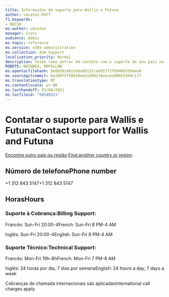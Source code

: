 ```yaml
---
title: Informações de suporte para Wallis e Futuna
author: cmcatee-MSFT
f1.keywords:
- NOCSH
ms.author: cmcatee
manager: scotv
audience: Admin
ms.topic: reference
ms.service: o365-administration
ms.collection: Adm_Support
localization_priority: Normal
description: Saiba como entrar em contato com o suporte do seu país ou região.
ROBOTS: NOINDEX, NOFOLLOW
ms.openlocfilehash: 9e0b2614012e8a9b122cadd2771fb5006550aee0
ms.sourcegitcommit: 6e260f5f5842debe1098138eecea9068330dc17f
ms.translationtype: MT
ms.contentlocale: pt-BR
ms.lasthandoff: 03/08/2021
ms.locfileid: "50549311"
---
```

# <a name="contact-support-for-wallis-and-futuna"></a><span data-ttu-id="96e0b-103">Contatar o suporte para Wallis e Futuna</span><span class="sxs-lookup"><span data-stu-id="96e0b-103">Contact support for Wallis and Futuna</span></span>

<span data-ttu-id="96e0b-104">[Encontre outro país ou região](../contact-support-for-business-products.md).</span><span class="sxs-lookup"><span data-stu-id="96e0b-104">[Find another country or region](../contact-support-for-business-products.md).</span></span>

## <a name="phone-number"></a><span data-ttu-id="96e0b-105">Número de telefone</span><span class="sxs-lookup"><span data-stu-id="96e0b-105">Phone number</span></span>
<span data-ttu-id="96e0b-106">+1 312 843 5147</span><span class="sxs-lookup"><span data-stu-id="96e0b-106">+1 312 843 5147</span></span>

## <a name="hours"></a><span data-ttu-id="96e0b-107">Horas</span><span class="sxs-lookup"><span data-stu-id="96e0b-107">Hours</span></span>
### <a name="billing-support"></a><span data-ttu-id="96e0b-108">Suporte à Cobrança:</span><span class="sxs-lookup"><span data-stu-id="96e0b-108">Billing Support:</span></span>

<span data-ttu-id="96e0b-109">Francês: Sun-Fri 20:00-4</span><span class="sxs-lookup"><span data-stu-id="96e0b-109">French: Sun-Fri 8 PM-4 AM</span></span>

<span data-ttu-id="96e0b-110">Inglês: Sun-Fri 20:00-4</span><span class="sxs-lookup"><span data-stu-id="96e0b-110">English: Sun-Fri 8 PM-4 AM</span></span>

### <a name="technical-support"></a><span data-ttu-id="96e0b-111">Suporte Técnico:</span><span class="sxs-lookup"><span data-stu-id="96e0b-111">Technical Support:</span></span>

<span data-ttu-id="96e0b-112">Francês: Mon-Fri 19h-8h</span><span class="sxs-lookup"><span data-stu-id="96e0b-112">French: Mon-Fri 7 PM-8 AM</span></span>

<span data-ttu-id="96e0b-113">Inglês: 24 horas por dia, 7 dias por semana</span><span class="sxs-lookup"><span data-stu-id="96e0b-113">English: 24 hours a day, 7 days a week</span></span>

<span data-ttu-id="96e0b-114">Cobranças de chamada internacionais são aplicadas</span><span class="sxs-lookup"><span data-stu-id="96e0b-114">International call charges apply</span></span>
